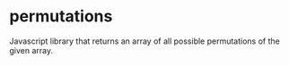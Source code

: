 # permutations
Javascript library that returns an array of all possible permutations of the given array.
